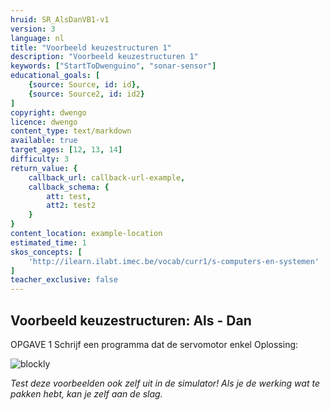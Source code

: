 ```yaml
---
hruid: SR_AlsDanVB1-v1
version: 3
language: nl
title: "Voorbeeld keuzestructuren 1"
description: "Voorbeeld keuzestructuren 1"
keywords: ["StartToDwenguino", "sonar-sensor"]
educational_goals: [
    {source: Source, id: id}, 
    {source: Source2, id: id2}
]
copyright: dwengo
licence: dwengo
content_type: text/markdown
available: true
target_ages: [12, 13, 14]
difficulty: 3
return_value: {
    callback_url: callback-url-example,
    callback_schema: {
        att: test,
        att2: test2
    }
}
content_location: example-location
estimated_time: 1
skos_concepts: [
    'http://ilearn.ilabt.imec.be/vocab/curr1/s-computers-en-systemen'
]
teacher_exclusive: false
---
```


## Voorbeeld keuzestructuren: Als - Dan
OPGAVE 1
Schrijf een programma dat de servomotor enkel 
Oplossing:

![blockly](@learning-object/SRM_Sonar1-v1/nl/3)


*Test deze voorbeelden ook zelf uit in de simulator! Als je de werking wat te pakken hebt, kan je zelf aan de slag.*